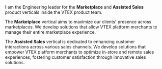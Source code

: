 <!-- Engineering Leader for the Marketplace and Assisted Sales product verticals (from Nov 2024 to date) -->

I am the Engineering leader for the **Marketplace** and **Assisted Sales** product verticals inside the VTEX product team.

The **Marketplace** vertical aims to maximize our clients' presence across marketplaces. We develop solutions that allow VTEX platform merchants to manage their entire marketplace experience.

The **Assisted Sales** vertical is dedicated to enhancing customer interactions across various sales channels. We develop solutions that empower VTEX platform merchants to optimize in-store and remote sales experiences, fostering customer satisfaction through innovative sales solutions.

<!--
Líder de engenharia das verticais de produto de **Marketplace** e **Vendas Assistidas** dentro da equipe de produto da VTEX.

A vertical de **Marketplace** tem como objetivo maximizar a presença de nossos clientes em diversos marketplaces. Desenvolvemos soluções que permitem aos clientes da plataforma VTEX gerenciar toda a sua experiência em marketplaces.

A vertical de **Vendas Assistidas** é dedicada a aprimorar as interações com os clientes em diversos canais de vendas. Desenvolvemos soluções que capacitam os clientes da plataforma VTEX a otimizar as experiências de vendas presenciais e remotas, promovendo a satisfação do cliente por meio de soluções de vendas inovadoras.
-->